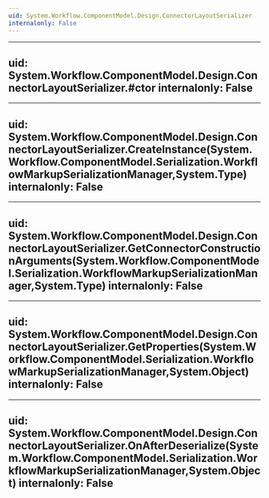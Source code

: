 ```yaml
---
uid: System.Workflow.ComponentModel.Design.ConnectorLayoutSerializer
internalonly: False
---
```


---
uid: System.Workflow.ComponentModel.Design.ConnectorLayoutSerializer.#ctor
internalonly: False
---

---
uid: System.Workflow.ComponentModel.Design.ConnectorLayoutSerializer.CreateInstance(System.Workflow.ComponentModel.Serialization.WorkflowMarkupSerializationManager,System.Type)
internalonly: False
---

---
uid: System.Workflow.ComponentModel.Design.ConnectorLayoutSerializer.GetConnectorConstructionArguments(System.Workflow.ComponentModel.Serialization.WorkflowMarkupSerializationManager,System.Type)
internalonly: False
---

---
uid: System.Workflow.ComponentModel.Design.ConnectorLayoutSerializer.GetProperties(System.Workflow.ComponentModel.Serialization.WorkflowMarkupSerializationManager,System.Object)
internalonly: False
---

---
uid: System.Workflow.ComponentModel.Design.ConnectorLayoutSerializer.OnAfterDeserialize(System.Workflow.ComponentModel.Serialization.WorkflowMarkupSerializationManager,System.Object)
internalonly: False
---

